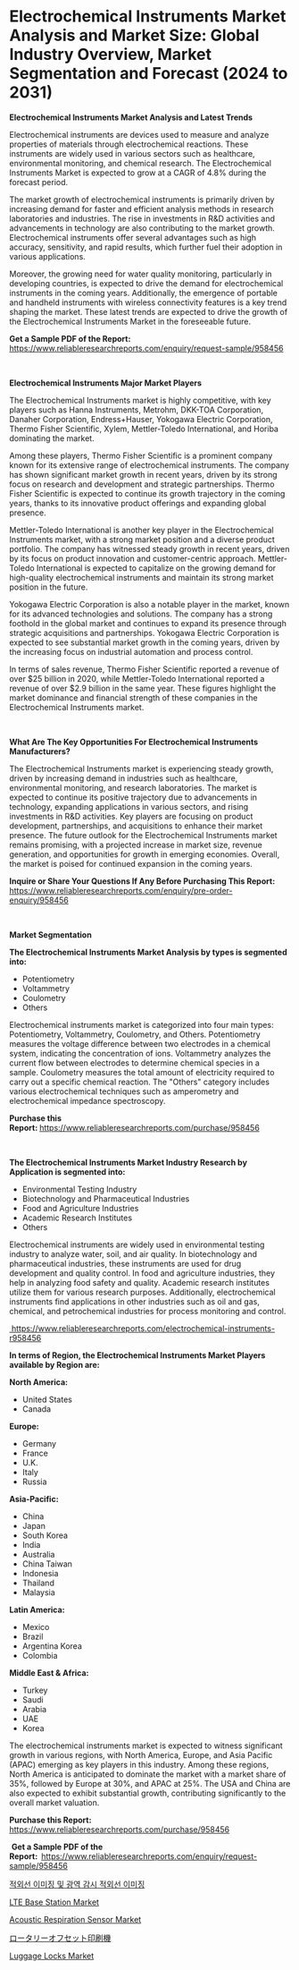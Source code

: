 <p><h1>Electrochemical Instruments Market Analysis and Market Size: Global Industry Overview, Market Segmentation and Forecast (2024 to 2031)</h1></p><p><strong>Electrochemical Instruments Market Analysis and Latest Trends</strong></p>
<p><p>Electrochemical instruments are devices used to measure and analyze properties of materials through electrochemical reactions. These instruments are widely used in various sectors such as healthcare, environmental monitoring, and chemical research. The Electrochemical Instruments Market is expected to grow at a CAGR of 4.8% during the forecast period. </p><p>The market growth of electrochemical instruments is primarily driven by increasing demand for faster and efficient analysis methods in research laboratories and industries. The rise in investments in R&D activities and advancements in technology are also contributing to the market growth. Electrochemical instruments offer several advantages such as high accuracy, sensitivity, and rapid results, which further fuel their adoption in various applications.</p><p>Moreover, the growing need for water quality monitoring, particularly in developing countries, is expected to drive the demand for electrochemical instruments in the coming years. Additionally, the emergence of portable and handheld instruments with wireless connectivity features is a key trend shaping the market. These latest trends are expected to drive the growth of the Electrochemical Instruments Market in the foreseeable future.</p></p>
<p><strong>Get a Sample PDF of the Report:&nbsp;</strong> <a href="https://www.reliableresearchreports.com/enquiry/request-sample/958456">https://www.reliableresearchreports.com/enquiry/request-sample/958456</a></p>
<p>&nbsp;</p>
<p><strong>Electrochemical Instruments Major Market Players</strong></p>
<p><p>The Electrochemical Instruments market is highly competitive, with key players such as Hanna Instruments, Metrohm, DKK-TOA Corporation, Danaher Corporation, Endress+Hauser, Yokogawa Electric Corporation, Thermo Fisher Scientific, Xylem, Mettler-Toledo International, and Horiba dominating the market.</p><p>Among these players, Thermo Fisher Scientific is a prominent company known for its extensive range of electrochemical instruments. The company has shown significant market growth in recent years, driven by its strong focus on research and development and strategic partnerships. Thermo Fisher Scientific is expected to continue its growth trajectory in the coming years, thanks to its innovative product offerings and expanding global presence.</p><p>Mettler-Toledo International is another key player in the Electrochemical Instruments market, with a strong market position and a diverse product portfolio. The company has witnessed steady growth in recent years, driven by its focus on product innovation and customer-centric approach. Mettler-Toledo International is expected to capitalize on the growing demand for high-quality electrochemical instruments and maintain its strong market position in the future.</p><p>Yokogawa Electric Corporation is also a notable player in the market, known for its advanced technologies and solutions. The company has a strong foothold in the global market and continues to expand its presence through strategic acquisitions and partnerships. Yokogawa Electric Corporation is expected to see substantial market growth in the coming years, driven by the increasing focus on industrial automation and process control.</p><p>In terms of sales revenue, Thermo Fisher Scientific reported a revenue of over $25 billion in 2020, while Mettler-Toledo International reported a revenue of over $2.9 billion in the same year. These figures highlight the market dominance and financial strength of these companies in the Electrochemical Instruments market.</p></p>
<p>&nbsp;</p>
<p><strong>What Are The Key Opportunities For Electrochemical Instruments Manufacturers?</strong></p>
<p><p>The Electrochemical Instruments market is experiencing steady growth, driven by increasing demand in industries such as healthcare, environmental monitoring, and research laboratories. The market is expected to continue its positive trajectory due to advancements in technology, expanding applications in various sectors, and rising investments in R&D activities. Key players are focusing on product development, partnerships, and acquisitions to enhance their market presence. The future outlook for the Electrochemical Instruments market remains promising, with a projected increase in market size, revenue generation, and opportunities for growth in emerging economies. Overall, the market is poised for continued expansion in the coming years.</p></p>
<p><strong>Inquire or Share Your Questions If Any Before Purchasing This Report:</strong> <a href="https://www.reliableresearchreports.com/enquiry/pre-order-enquiry/958456">https://www.reliableresearchreports.com/enquiry/pre-order-enquiry/958456</a></p>
<p>&nbsp;</p>
<p><strong>Market Segmentation</strong></p>
<p><strong>The Electrochemical Instruments Market Analysis by types is segmented into:</strong></p>
<p><ul><li>Potentiometry</li><li>Voltammetry</li><li>Coulometry</li><li>Others</li></ul></p>
<p><p>Electrochemical instruments market is categorized into four main types: Potentiometry, Voltammetry, Coulometry, and Others. Potentiometry measures the voltage difference between two electrodes in a chemical system, indicating the concentration of ions. Voltammetry analyzes the current flow between electrodes to determine chemical species in a sample. Coulometry measures the total amount of electricity required to carry out a specific chemical reaction. The "Others" category includes various electrochemical techniques such as amperometry and electrochemical impedance spectroscopy.</p></p>
<p><strong>Purchase this Report:&nbsp;</strong><a href="https://www.reliableresearchreports.com/purchase/958456">https://www.reliableresearchreports.com/purchase/958456</a></p>
<p>&nbsp;</p>
<p><strong>The Electrochemical Instruments Market Industry Research by Application is segmented into:</strong></p>
<p><ul><li>Environmental Testing Industry</li><li>Biotechnology and Pharmaceutical Industries</li><li>Food and Agriculture Industries</li><li>Academic Research Institutes</li><li>Others</li></ul></p>
<p><p>Electrochemical instruments are widely used in environmental testing industry to analyze water, soil, and air quality. In biotechnology and pharmaceutical industries, these instruments are used for drug development and quality control. In food and agriculture industries, they help in analyzing food safety and quality. Academic research institutes utilize them for various research purposes. Additionally, electrochemical instruments find applications in other industries such as oil and gas, chemical, and petrochemical industries for process monitoring and control.</p></p>
<p><a href="https://www.reliableresearchreports.com/electrochemical-instruments-r958456">&nbsp;https://www.reliableresearchreports.com/electrochemical-instruments-r958456</a></p>
<p><strong>In terms of Region, the Electrochemical Instruments Market Players available by Region are:</strong></p>
<p>
    <p> <strong> North America: </strong>
        <ul>
            <li>United States</li>
            <li>Canada</li>
        </ul>
        </p> 
    <p> <strong> Europe: </strong>
        <ul>
            <li>Germany</li>
            <li>France</li>
            <li>U.K.</li>
            <li>Italy</li>
            <li>Russia</li>
        </ul>
        </p> 
    <p> <strong> Asia-Pacific: </strong>
        <ul>
            <li>China</li>
            <li>Japan</li>
            <li>South Korea</li>
            <li>India</li>
            <li>Australia</li>
            <li>China Taiwan</li>
            <li>Indonesia</li>
            <li>Thailand</li>
            <li>Malaysia</li>
        </ul>
        </p> 
    <p> <strong> Latin America: </strong>
        <ul>
            <li>Mexico</li>
            <li>Brazil</li>
            <li>Argentina Korea</li>
            <li>Colombia</li>
        </ul>
        </p> 
    <p> <strong> Middle East & Africa: </strong>
        <ul>
            <li>Turkey</li>
            <li>Saudi</li>
            <li>Arabia</li>
            <li>UAE</li>
            <li>Korea</li>
        </ul>
    </p>
    </p>
<p><p>The electrochemical instruments market is expected to witness significant growth in various regions, with North America, Europe, and Asia Pacific (APAC) emerging as key players in this industry. Among these regions, North America is anticipated to dominate the market with a market share of 35%, followed by Europe at 30%, and APAC at 25%. The USA and China are also expected to exhibit substantial growth, contributing significantly to the overall market valuation.</p></p>
<p><strong>Purchase this Report: </strong><a href="https://www.reliableresearchreports.com/purchase/958456">https://www.reliableresearchreports.com/purchase/958456</a></p>
<p>&nbsp;<strong>Get a Sample PDF of the Report:&nbsp;&nbsp;</strong><a href="https://www.reliableresearchreports.com/enquiry/request-sample/958456">https://www.reliableresearchreports.com/enquiry/request-sample/958456</a></p>
<p><strong></strong></p>
<p><p><a href="https://github.com/novabrown3/Market-Research-Report-List-2/blob/main/4880962169312.md">적외선 이미징 및 광역 감시 적외선 이미징</a></p><p><a href="https://github.com/isharif044/Market-Research-Report-List-1/blob/main/lte-base-station-market.md">LTE Base Station Market</a></p><p><a href="https://www.linkedin.com/pulse/global-acoustic-respiration-sensor-market-size-amp-share-analysis-zo1ff">Acoustic Respiration Sensor Market</a></p><p><a href="https://github.com/ReyesKohler20231/Market-Research-Report-List-2/blob/main/5896597157814.md">ロータリーオフセット印刷機</a></p><p><a href="https://github.com/fauzi1101fauzi/Market-Research-Report-List-1/blob/main/luggage-locks-market.md">Luggage Locks Market</a></p></p>